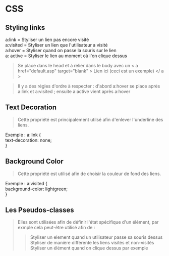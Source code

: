 # CSS 
## Styling links
a:link = Styliser un lien pas encore visité  
a:visited = Styliser un lien que l'utilisateur a visité  
a:hover = Styliser quand on passe la souris sur le lien  
a: active = Styliser le lien au moment où l'on clique dessus  

> Se place dans le head et à relier dans le body avec un <  a href="default.asp" target="blank"  > Lien ici (ceci est un exemple) </  a  >  


> Il y a des règles d'ordre à respecter : d'abord a:hover se place après a:link et a:visited ; ensuite a:active vient après a:hover

## Text Decoration 
> Cette propriété est principalement utilsé afin d'enlever l'underline des liens.  

Exemple : a:link {  
    text-decoration: none;  
}

## Background Color
> Cette propriété est utilisé afin de choisir la couleur de fond des liens.  

Exemple : a:visited {  
    background-color: lightgreen;  
}


## Les Pseudos-classes
> Elles sont utilisées afin de définir l'état spécifique d'un élément, par exmple cela peut-être utilisé afin de :  
>> Styliser un element quand un utilisateur passe sa souris dessus  
>> Styliser de manière différente les liens visités et non-visités  
>> Styliser un élément quand on clique dessus par exemple  


